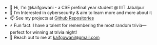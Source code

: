 - 👋 Hi, I’m @kaifgowani - a CSE prefinal year student @ IIIT Jabalpur
- 🌱 I’m Interested in cybersecurity & aim to learn more and more about it
- 📫 See my projects at [Github Repositories](https://github.com/kaifgowani?tab=repositories)
- ⚡ Fun fact: I have a talent for remembering the most random trivia—perfect for winning at trivia night!
- 🌟 Reach out to me at kaifgowani@gmail.com

<!---
kaifgowani/kaifgowani is a ✨ special ✨ repository because its `README.md` (this file) appears on your GitHub profile.
You can click the Preview link to take a look at your changes.
--->
